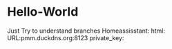 # Hello-World
Just Try to understand branches
Homeassisstant: 
  html:
    URL:pmm.duckdns.org:8123
    private_key:

